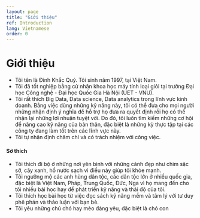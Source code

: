```yaml
---
layout: page
title: "Giới thiệu"
ref: Introduction
lang: Vietnamese
order: 0
---
```

# Giới thiệu
* Tôi tên là Đinh Khắc Quý. Tôi sinh năm 1997, tại Việt Nam.
* Tôi đã tốt nghiệp bằng cử nhân khoa học máy tính loại giỏi tại trường Đại học Công nghệ - Đại học Quốc Gia Hà Nội (UET - VNU).
* Tôi rất thích Big Data, Data science, Data analytics trong lĩnh vực kinh doanh. Bằng việc dùng những kỹ năng này, tôi có thể  đưa cho mọi người những nhận định ý nghĩa để hỗ trợ họ đưa ra quyết định rồi họ có thể nhận lại những lợi nhuận tuyệt vời. Do đó, tôi luôn tìm kiếm những cơ hội để nâng cao kỹ năng của bản thân, đặc biệt là những kỳ thực tập tại các công ty đang làm tốt trên các lĩnh vực này.
* Tôi tự nhận định chăm chỉ và có trách nhiệm với công việc.
    
#### Sở thích
* Tôi thích đi bộ ở những nơi yên bình với những cảnh đẹp như chim sặc sỡ, cây xanh, hồ nước sạch vì điều này giúp tôi khỏe mạnh.
* Tôi ngưỡng mộ các anh hùng dân tộc, các dân tộc lớn ở nhiều quốc gia, đặc biệt là Việt Nam, Pháp, Trung Quốc, Đức, Nga vì họ mang đến cho tôi nhiều bài học hay để phát triển kỹ năng và thái độ của tôi.
* Tôi thích học bài học từ việc đọc sách kỹ năng mềm và tâm lý với tư duy phê phán và thảo luận với bạn bè.
* Tôi yêu những chú chó hay mèo đáng yêu, đặc biệt là chó con

